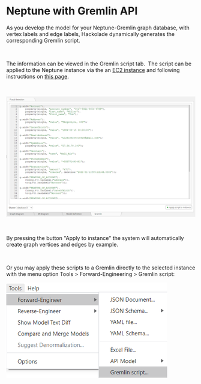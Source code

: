 # Neptune with Gremlin API

As you develop the model for your Neptune-Gremlin graph database, with vertex labels and edge labels, Hackolade dynamically generates the corresponding Gremlin script.

&nbsp;

The information can be viewed in the Gremlin script tab.&nbsp; The script can be applied to the Neptune instance via the an [EC2 instance](<https://docs.aws.amazon.com/neptune/latest/userguide/get-started-access-graph.html> "target=\"\_blank\"") and following instructions on [this page](<ConnecttoaNeptuneinstance.md>).

&nbsp;

![Neptune-Gremlin script forward-engineering](<lib/Neptune-Gremlin%20script%20forward-engineering.png>)

&nbsp;

By pressing the button "Apply to instance" the system will automatically create graph vertices and edges by example.

&nbsp;

Or you may apply these scripts to a Gremlin directly to the selected instance with the menu option Tools \> Forward-Engineering \> Gremlin script:

![Neptune-Gremlin forward-engineering menu](<lib/Neptune-Gremlin%20forward-engineering%20menu.png>)

&nbsp;

&nbsp;

